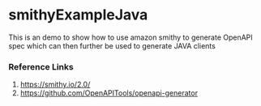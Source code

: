 # smithyExampleJava
This is an demo to show how to use amazon smithy to generate OpenAPI spec which can then further be used to generate JAVA clients



### Reference Links

1. https://smithy.io/2.0/
2. https://github.com/OpenAPITools/openapi-generator
